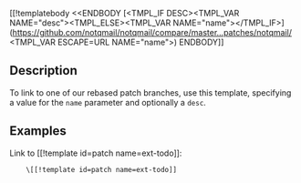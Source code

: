 [[!templatebody <<ENDBODY
[<TMPL_IF DESC><TMPL_VAR NAME="desc"><TMPL_ELSE><TMPL_VAR NAME="name"></TMPL_IF>](https://github.com/notqmail/notqmail/compare/master...patches/notqmail/<TMPL_VAR ESCAPE=URL NAME="name">)
ENDBODY]]

## Description

To link to one of our rebased patch branches, use this template, specifying a value for the `name` parameter and optionally a `desc`.

## Examples

Link to [[!template id=patch name=ext-todo]]:

        \[[!template id=patch name=ext-todo]]
